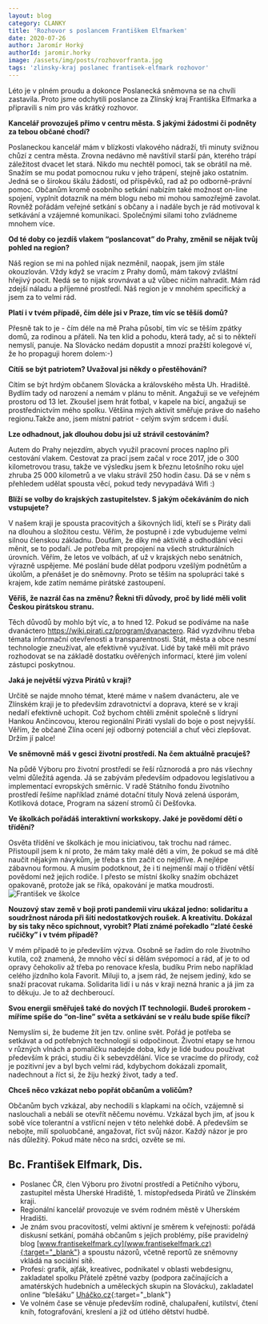 ```yaml
---
layout: blog
category: CLANKY
title: 'Rozhovor s poslancem Františkem Elfmarkem'
date: 2020-07-26
author: Jaromír Horký
authorId: jaromir.horky
image: /assets/img/posts/rozhovorfranta.jpg
tags: 'zlinsky-kraj poslanec frantisek-elfmark rozhovor'
---
```

Léto je v plném proudu a dokonce Poslanecká sněmovna se na chvíli zastavila. Proto jsme odchytili poslance za Zlínský kraj Františka Elfmarka a připravili s ním pro vás krátký rozhovor.

**Kancelář provozuješ přímo v centru města. S  jakými žádostmi či podněty za tebou občané chodí?**

Poslaneckou kancelář mám v blízkosti vlakového nádraží, tři minuty svižnou chůzí z centra města. Zrovna nedávno mě navštívil starší pán, kterého trápí záležitost dvacet let stará. Nikdo mu nechtěl pomoci, tak se obrátil na mě. Snažím se mu podat pomocnou ruku v jeho trápení, stejně jako ostatním. Jedná se o širokou škálu žádostí, od příspěvků, rad až po odborně-právní pomoc. Občanům kromě osobního setkání nabízím také možnost on-line spojení, vyplnit dotazník na mém blogu nebo mi mohou samozřejmě zavolat. Rovněž pořádám veřejné setkání s občany a i nadále bych je rád motivoval k setkávání a vzájemné komunikaci. Společnými silami toho zvládneme mnohem více.

**Od té doby co jezdíš vlakem “poslancovat” do Prahy, změnil se nějak tvůj pohled na region?**

Náš region se mi na pohled nijak nezměnil, naopak, jsem jím stále okouzlován. Vždy když se vracím z Prahy domů, mám takový zvláštní hřejivý pocit. Nedá se to nijak srovnávat a už vůbec ničím nahradit. Mám rád zdejší náladu a příjemné prostředí. Náš region je v mnohém specifický a jsem za to velmi rád.

**Platí i v tvém případě, čím déle jsi v Praze, tím víc se těšíš domů?**

Přesně tak to je - čím déle na mě Praha působí, tím víc se těším zpátky domů, za rodinou a přáteli. Na ten klid a pohodu, která tady, ač si to někteří nemyslí, panuje. Na Slovácko nedám dopustit a mnozí pražští kolegové ví, že ho propaguji horem dolem:-)

**Cítíš se být patriotem? Uvažoval jsi někdy o přestěhování?**

Cítím se být hrdým občanem Slovácka a královského města Uh. Hradiště. Bydlím tady od narození a nemám v plánu to měnit.  Angažuji se ve veřejném prostoru od 13 let. Zkoušel jsem hrát fotbal, v kapele na bicí, angažuji se prostřednictvím mého spolku. Většina mých aktivit směřuje práve do našeho regionu.Takže ano, jsem místní patriot - celým svým srdcem i duší.

**Lze odhadnout, jak dlouhou dobu jsi už strávil cestováním?**

Autem do Prahy nejezdím, abych využil pracovní proces naplno při cestování vlakem. Cestovat za prací jsem začal v roce 2017, jde o 300 kilometrovou trasu, takže ve výsledku jsem k březnu letošního roku ujel zhruba 25 000 kilometrů a ve vlaku strávil 250 hodin času. Dá se v něm s přehledem udělat spousta věcí, pokud tedy nevypadává Wifi :)

**Blíží se volby do krajských zastupitelstev. S jakým očekáváním do nich vstupujete?**

V našem kraji je spousta pracovitých a šikovných lidí, kteří se s Piráty dali na dlouhou a složitou cestu. Věřím, že postupně i zde vybudujeme velmi silnou členskou základnu. Doufám, že díky mé aktivitě a odhodlání věci měnit, se to podaří. Je potřeba mít propojení na všech strukturálních úrovních. Věřím, že letos ve volbách, ať už v krajských nebo senátních, výrazně uspějeme. Mé poslání bude dělat podporu vzešlým podnětům a úkolům, a přenášet je do sněmovny. Proto se těším na spolupráci také s krajem, kde zatím nemáme pirátské zastoupení.

**Věříš, že nazrál čas na změnu? Řekni tři důvody, proč by lidé měli volit Českou pirátskou stranu.**

Těch důvodů by mohlo být víc, a to hned 12. Pokud se podíváme na naše dvanáctero https://wiki.pirati.cz/program/dvanactero. Rád vyzdvihnu třeba témata informační otevřenosti a transparentnosti. Stát, města a obce nesmí technologie zneužívat, ale efektivně využívat. Lidé by také měli mít právo rozhodovat se na základě dostatku ověřených informací, které jim volení zástupci poskytnou.

**Jaká je největší výzva Pirátů v kraji?**

Určitě se najde mnoho témat, které máme v našem dvanácteru, ale ve Zlínském kraji je to především zdravotnictví a doprava, které se v kraji nedaří efektivně uchopit. Což bychom chtěli změnit společně s lídryní Hankou Ančincovou, kterou regionální Piráti vyslali do boje o post nejvyšší. Věřím, že občané Zlína ocení její odborný potenciál a chuť věci zlepšovat. Držím jí palce!

**Ve sněmovně máš v gesci životní prostředí. Na čem aktuálně pracuješ?**

Na půdě Výboru pro životní prostředí se řeší  různorodá a pro nás všechny velmi důležitá agenda. Já se zabývám především odpadovou legislativou a implementací evropských směrnic. V radě Státního fondu životního prostředí řešíme například známé dotační tituly Nová zelená úsporám, Kotlíková dotace, Program na sázení stromů či Dešťovka.

**Ve školkách pořádáš interaktivní workskopy. Jaké je povědomí dětí o třídění?**

Osvěta třídění ve školkách je mou iniciativou, tak trochu nad rámec. Přistoupil jsem k ní proto, že mám taky malé děti a vím, že pokud se má dítě naučit nějakým návykům, je třeba s tím začít co nejdříve. A nejlépe zábavnou formou. A musím podotknout, že i ti nejmenší mají o třídění větší povědomí než jejich rodiče. I přesto se místní školky snažím obcházet opakovaně, protože jak se říká, opakování je matka moudrosti. 
![František ve školce](https://zlinsky.pirati.cz/assets/img/posts/frantisekskolka.jpg)

**Nouzový stav země v boji proti pandemii viru ukázal jedno: solidaritu a soudržnost národa při šití nedostatkových roušek. A kreativitu. Dokázal by sis taky něco spíchnout, vyrobit? Platí známé pořekadlo “zlaté české ručičky” i v tvém případě?**

V mém případě to je především výzva. Osobně se řadím do role životního kutila, což znamená, že mnoho věcí si dělám svépomocí a rád, ať je to od opravy čehokoliv až třeba po renovace křesla, budíku Prim nebo například celého jízdního kola Favorit. Miluji to, a jsem rád, že nejsem jediný, kdo se snaží pracovat rukama. Solidarita lidí i u nás v kraji nezná hranic a já jim za to děkuju. Je to až dechberoucí. 

**Svou energii směřuješ také do nových IT technologií. Budeš prorokem - míříme spíše do “on-line” světa a setkávání se v reálu bude spíše fikcí?**

Nemyslím si, že budeme žít jen tzv. online svět. Pořád je potřeba se setkávat a od potřebných technologií si odpočinout. Životní etapy se hrnou v různých vlnách a pomaličku nadejde doba, kdy je lidé budou používat především k práci, studiu či k sebevzdělání. Více se vracíme do přírody, což je  pozitivní jev a byl bych velmi rád, kdybychom dokázali zpomalit, nadechnout a říct si, že žiju hezký život, tady a teď.

**Chceš něco vzkázat nebo popřát občanům a voličům?**

Občanům bych vzkázal, aby nechodili s klapkami na očích, vzájemně si naslouchali a nebáli se otevřít něčemu novému. Vzkázal bych jim, ať jsou k sobě více tolerantní a vstřícní nejen v této nelehké době. A především se nebojte, milí spoluobčané, angažovat, říct svůj názor. Každý názor je pro nás důležitý. Pokud máte něco na srdci, ozvěte se mi.


## Bc. František Elfmark, Dis.

* Poslanec ČR, člen Výboru pro životní prostředí a Petičního výboru, zastupitel města Uherské Hradiště, 1. místopředseda Pirátů ve Zlínském kraji.
* Regionální kancelář provozuje ve svém rodném městě v Uherském Hradišti.
* Je znám svou pracovitostí, velmi aktivní je směrem k veřejnosti: pořádá diskusní setkání, pomáhá občanům s jejich problémy, píše pravidelný blog [www.frantisekelfmark.cy](www.frantisekelfmark.cz){:target="_blank"} a spoustu názorů, včetně reportů ze sněmovny vkládá na sociální sítě.
* Profesí: grafik, ajťák, kreativec, podnikatel v oblasti webdesignu, zakladatel spolku Přátelé zpětné vazby (podpora začínajících a amatérských hudebních a uměleckých skupin na Slovácku), zakladatel online “blešáku” [Uháčko.cz](https://www.uhacko.cz/){:target="_blank"}
* Ve volném čase se věnuje především rodině, chalupaření, kutilství, čtení knih, fotografování, kreslení a již od útlého dětství hudbě.
